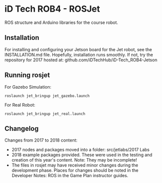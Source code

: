# iD Tech ROB4 - ROSJet

ROS structure and Arduino libraries for the course robot.

## Installation

For installing and configuring your Jetson board for the Jet robot, see the INSTALLATION.md file.
Hopefully, installation runs smoothly. If not, try the repository for 2017 hosted at:
github.com/iDTechHub/iD-Tech_ROB4-Jetson

## Running rosjet

For Gazebo Simulation:
```
roslaunch jet_bringup jet_gazebo.launch
```

For Real Robot:
```
roslaunch jet_bringup jet_real.launch
```
## Changelog

Changes from 2017 to 2018 content:
- 2017 nodes and packages moved into a folder: src/jetlabs/2017 Labs
- 2018 example packages provided. These were used in the testing and creation of this year's content. Note: They may be incomplete!
- The files in rosjet may have received minor changes during the development phase. Places for changes should be noted in the Developer Notes: ROS in the Game Plan instructor guides.
